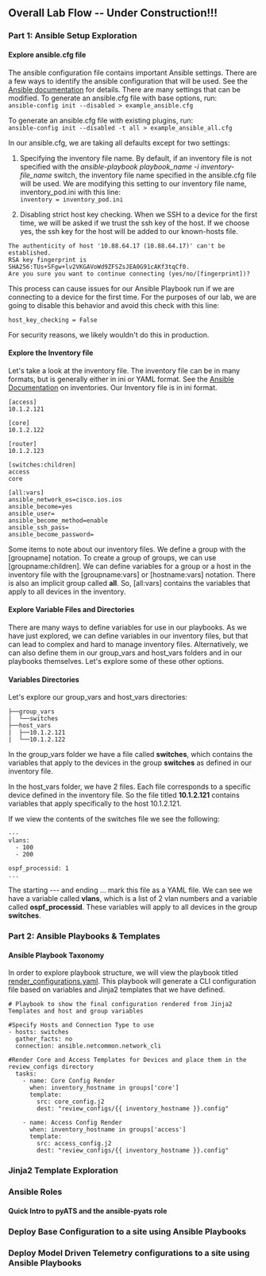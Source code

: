 
## Overall Lab Flow  -- Under Construction!!!


### Part 1: Ansible Setup Exploration

#### Explore ansible.cfg file

The ansible configuration file contains important Ansible settings.  There are a few ways to identify the ansible configuration that will be used.  See the [Ansible documentation](https://docs.ansible.com/ansible/latest/reference_appendices/config.html) for details.  There are many settings that can be modified.  To generate an ansible.cfg file with base options, run:  
`ansible-config init --disabled > example_ansible.cfg`

To generate an ansible.cfg file with existing plugins, run:  
`ansible-config init --disabled -t all > example_ansible_all.cfg`

In our ansible.cfg, we are taking all defaults except for two settings:

1. Specifying the inventory file name.  By default, if an inventory file is not specified with the *ansible-playbook playbook_name -i inventory-file_name* switch, the inventory file name specified in the ansible.cfg file will be used.  We are modifying this setting to our inventory file name, inventory_pod.ini with this line:  
`inventory = inventory_pod.ini`  

2. Disabling strict host key checking.  When we SSH to a device for the first time, we will be asked if we trust the ssh key of the host.  If we choose yes, the ssh key for the host will be added to our known-hosts file.  

```
The authenticity of host '10.88.64.17 (10.88.64.17)' can't be established.  
RSA key fingerprint is SHA256:TUs+SFgw+lv2VKGAVoWd9ZFSZsJEA0G91cAKf3tqCf0.  
Are you sure you want to continue connecting (yes/no/[fingerprint])?   
```

This process can cause issues for our Ansible Playbook run if we are connecting to a device for the first time.  For the purposes of our lab, we are going to disable this behavior and avoid this check with this line:

`host_key_checking = False`

For security reasons, we likely wouldn't do this in production.  

#### Explore the Inventory file

Let's take a look at the inventory file.  The inventory file can be in many formats, but is generally either in ini or YAML format.  See the [Ansible Documentation](https://docs.ansible.com/ansible/latest/user_guide/intro_inventory.html) on inventories.  Our Inventory file is in ini format. 

```
[access]  
10.1.2.121 

[core]  
10.1.2.122

[router]  
10.1.2.123 

[switches:children]  
access  
core  

[all:vars]  
ansible_network_os=cisco.ios.ios  
ansible_become=yes  
ansible_user=  
ansible_become_method=enable  
ansible_ssh_pass=  
ansible_become_password=  
```

Some items to note about our inventory files.  We define a group with the \[groupname\] notation.  To create a group of groups, we can use \[groupname:children\].  We can define variables for a group or a host in the inventory file with the \[groupname:vars\] or \[hostname:vars\] notation.  There is also an implicit group called **all**.  So, \[all:vars\] contains the variables that apply to all devices in the inventory.    


#### Explore Variable Files and Directories

There are many ways to define variables for use in our playbooks.  As we have just explored, we can define variables in our inventory files, but that can lead to complex and hard to manage inventory files.  Alternatively, we can also define them in our group_vars and host_vars folders and in our playbooks themselves.  Let's explore some of these other options.

#### Variables Directories

Let's explore our group_vars and host_vars directories:

```
├──group_vars
|  └──switches
├──host_vars
|  ├──10.1.2.121
|  └──10.1.2.122

```

In the group_vars folder we have a file called **switches**, which contains the variables that apply to the devices in the group **switches** as defined in our inventory file.

In the host_vars folder, we have 2 files.  Each file corresponds to a specific device defined in the inventory file.  So the file titled **10.1.2.121** contains variables that apply specifically to the host 10.1.2.121. 

If we view the contents of the switches file we see the following:  

```
---
vlans:
  - 100
  - 200

ospf_processid: 1
...
```

The starting --- and ending ... mark this file as a YAML file.  We can see we have a variable called **vlans**, which is a list of 2 vlan numbers and a variable called **ospf_processid**.  These variables will apply to all devices in the group **switches**.


### Part 2: Ansible Playbooks & Templates

#### Ansible Playbook Taxonomy

In order to explore playbook structure, we will view the playbook titled [render_configurations.yaml](render_configurations.yaml). This playbook will generate a CLI configuration file based on variables and Jinja2 templates that we have defined.

```
# Playbook to show the final configuration rendered from Jinja2 Templates and host and group variables

#Specify Hosts and Connection Type to use
- hosts: switches
  gather_facts: no
  connection: ansible.netcommon.network_cli

#Render Core and Access Templates for Devices and place them in the review_configs directory
  tasks:
    - name: Core Config Render
      when: inventory_hostname in groups['core']
      template:
        src: core_config.j2
        dest: "review_configs/{{ inventory_hostname }}.config"

    - name: Access Config Render
      when: inventory_hostname in groups['access']
      template:
        src: access_config.j2
        dest: "review_configs/{{ inventory_hostname }}.config"

```

### Jinja2 Template Exploration

### Ansible Roles 

#### Quick Intro to pyATS and the ansible-pyats role

### Deploy Base Configuration to a site using Ansible Playbooks

### Deploy Model Driven Telemetry configurations to a site using Ansible Playbooks

### 

